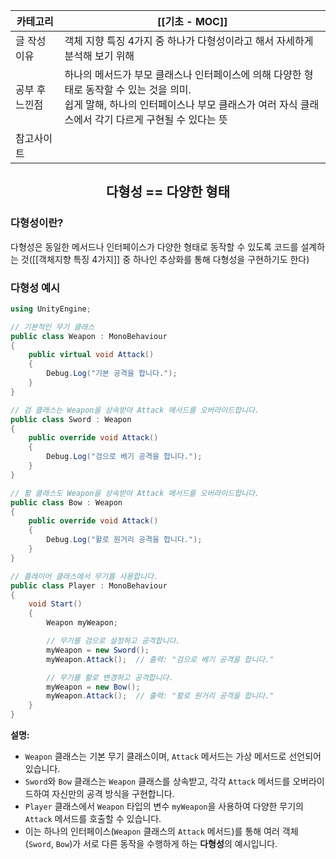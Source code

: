 
| 카테고리     | [[기초 - MOC]]                                                                                                   |
| -------- | -------------------------------------------------------------------------------------------------------------- |
| 글 작성 이유  | 객체 지향 특징 4가지 중 하나가 다형성이라고 해서 자세하게 분석해 보기 위해                                                                    |
| 공부 후 느낀점 | 하나의 메서드가 부모 클래스나 인터페이스에 의해 다양한 형태로 동작할 수 있는 것을 의미.<br>쉽게 말해, 하나의 인터페이스나 부모 클래스가 여러 자식 클래스에서 각기 다르게 구현될 수 있다는 뜻 |
| 참고사이트    |                                                                                                                |
## <center>다형성 == 다양한 형태</center>
### 다형성이란?
다형성은 동일한 메서드나 인터페이스가 다양한 형태로 동작할 수 있도록 코드를 설계하는 것([[객체지향 특징 4가지]] 중 하나인 추상화를 통해 다형성을 구현하기도 한다)

### 다형성 예시

```csharp
using UnityEngine;

// 기본적인 무기 클래스
public class Weapon : MonoBehaviour
{
    public virtual void Attack()
    {
        Debug.Log("기본 공격을 합니다.");
    }
}

// 검 클래스는 Weapon을 상속받아 Attack 메서드를 오버라이드합니다.
public class Sword : Weapon
{
    public override void Attack()
    {
        Debug.Log("검으로 베기 공격을 합니다.");
    }
}

// 활 클래스도 Weapon을 상속받아 Attack 메서드를 오버라이드합니다.
public class Bow : Weapon
{
    public override void Attack()
    {
        Debug.Log("활로 원거리 공격을 합니다.");
    }
}

// 플레이어 클래스에서 무기를 사용합니다.
public class Player : MonoBehaviour
{
    void Start()
    {
        Weapon myWeapon;

        // 무기를 검으로 설정하고 공격합니다.
        myWeapon = new Sword();
        myWeapon.Attack();  // 출력: "검으로 베기 공격을 합니다."

        // 무기를 활로 변경하고 공격합니다.
        myWeapon = new Bow();
        myWeapon.Attack();  // 출력: "활로 원거리 공격을 합니다."
    }
}
```

**설명:**

- `Weapon` 클래스는 기본 무기 클래스이며, `Attack` 메서드는 가상 메서드로 선언되어 있습니다.
- `Sword`와 `Bow` 클래스는 `Weapon` 클래스를 상속받고, 각각 `Attack` 메서드를 오버라이드하여 자신만의 공격 방식을 구현합니다.
- `Player` 클래스에서 `Weapon` 타입의 변수 `myWeapon`을 사용하여 다양한 무기의 `Attack` 메서드를 호출할 수 있습니다.
- 이는 하나의 인터페이스(`Weapon` 클래스의 `Attack` 메서드)를 통해 여러 객체(`Sword`, `Bow`)가 서로 다른 동작을 수행하게 하는 **다형성**의 예시입니다.



